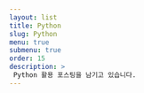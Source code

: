 ```yaml
---
layout: list
title: Python
slug: Python
menu: true
submenu: true
order: 15
description: >
 Python 활용 포스팅을 남기고 있습니다.
---
```

